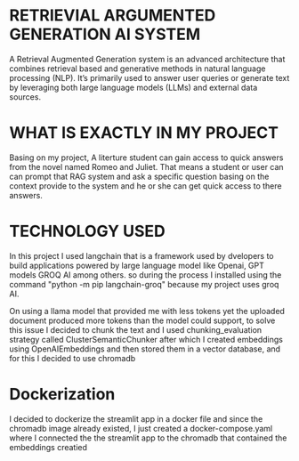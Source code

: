 # RETRIEVIAL ARGUMENTED GENERATION AI SYSTEM

A Retrieval Augmented Generation system is an advanced architecture that combines retrieval based and generative methods in natural language processing (NLP). It’s primarily used to answer user queries or generate text by leveraging both large language models (LLMs) and external data sources.

# WHAT IS EXACTLY IN MY PROJECT

Basing on my project, A literture student can gain access to quick answers from the novel named Romeo and Juliet. That means a student or user can can prompt that RAG system and ask a specific question basing on the context provide to the system and he or she can get quick access to there answers.

# TECHNOLOGY USED

In this project I used langchain that is a framework used by dvelopers to build applications powered by large language model like Openai, GPT models GROQ AI among others. so during the process I installed using the command "python -m pip langchain-groq" because my project uses groq AI.

On using a llama model that provided me with less tokens yet the uploaded document produced more tokens than the model could support, to solve this issue I decided to chunk the text and I used chunking_evaluation strategy called ClusterSemanticChunker after which I created embeddings using OpenAIEmbeddings and then stored them in a vector database, and for this I decided to use chromadb

# Dockerization 

I decided to dockerize the streamlit app in a docker file and since the chromadb image already existed, I just created a docker-compose.yaml where I connected the the streamlit app to the chromadb that contained the embeddings creatied